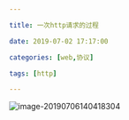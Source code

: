 ```yaml
---

title: 一次http请求的过程

date: 2019-07-02 17:17:00

categories: [web,协议]

tags: [http]

---
```


![image-20190706140418304](/images/一次请求的过程/image-20190706140418304.png)



